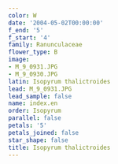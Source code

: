 ```yaml
---
color: W
date: '2004-05-02T00:00:00'
f_end: '5'
f_start: '4'
family: Ranunculaceae
flower_type: B
image:
- M_9_0931.JPG
- M_9_0930.JPG
latin: Isopyrum thalictroides
lead: M_9_0931.JPG
lead_sample: false
name: index.en
order: Isopyrum
parallel: false
petals: '5'
petals_joined: false
star_shape: false
title: Isopyrum thalictroides
---
```


